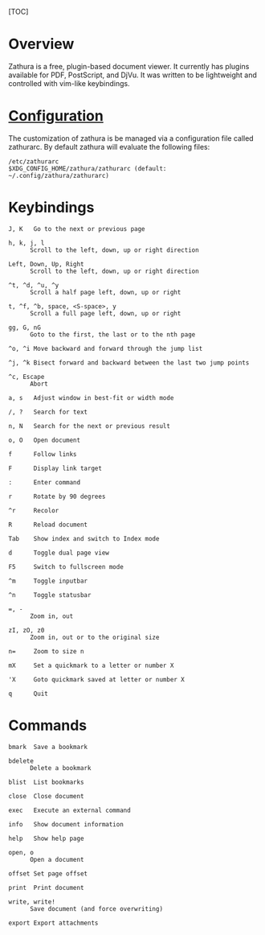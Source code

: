 [TOC]

# Overview
Zathura is a free, plugin-based document viewer. It currently has plugins available for PDF, PostScript, and DjVu. It was written to be lightweight and controlled with vim-like keybindings.

# [Configuration](https://pwmt.org/projects/zathura/documentation/)
The customization of zathura is be managed via a configuration file called zathurarc. By default zathura will evaluate the following files:

	/etc/zathurarc
	$XDG_CONFIG_HOME/zathura/zathurarc (default: ~/.config/zathura/zathurarc)

# Keybindings
	J, K   Go to the next or previous page

	h, k, j, l
	      Scroll to the left, down, up or right direction

	Left, Down, Up, Right
	      Scroll to the left, down, up or right direction

	^t, ^d, ^u, ^y
	      Scroll a half page left, down, up or right

	t, ^f, ^b, space, <S-space>, y
	      Scroll a full page left, down, up or right

	gg, G, nG
	      Goto to the first, the last or to the nth page

	^o, ^i Move backward and forward through the jump list

	^j, ^k Bisect forward and backward between the last two jump points

	^c, Escape
	      Abort

	a, s   Adjust window in best-fit or width mode

	/, ?   Search for text

	n, N   Search for the next or previous result

	o, O   Open document

	f      Follow links

	F      Display link target

	:      Enter command

	r      Rotate by 90 degrees

	^r     Recolor

	R      Reload document

	Tab    Show index and switch to Index mode

	d      Toggle dual page view

	F5     Switch to fullscreen mode

	^m     Toggle inputbar

	^n     Toggle statusbar

	=, -
	      Zoom in, out

	zI, zO, z0
	      Zoom in, out or to the original size

	n=     Zoom to size n

	mX     Set a quickmark to a letter or number X

	'X     Goto quickmark saved at letter or number X

	q      Quit

# Commands
	bmark  Save a bookmark

	bdelete
	      Delete a bookmark

	blist  List bookmarks

	close  Close document

	exec   Execute an external command

	info   Show document information

	help   Show help page

	open, o
	      Open a document

	offset Set page offset

	print  Print document

	write, write!
	      Save document (and force overwriting)

	export Export attachments
